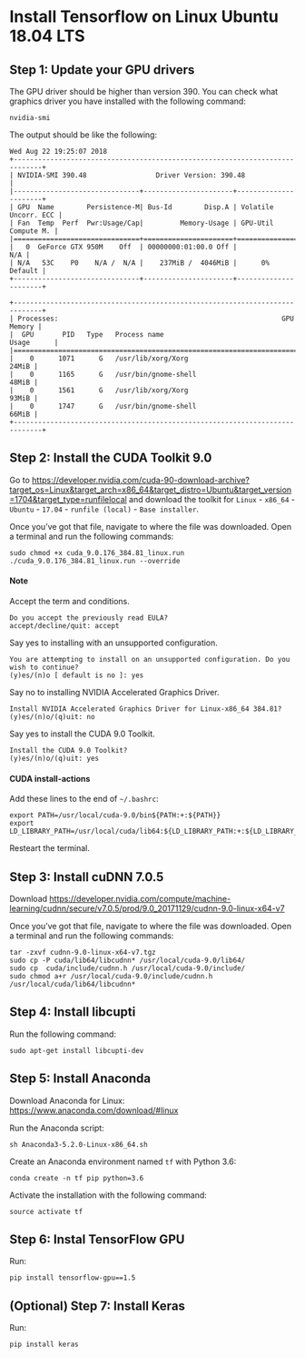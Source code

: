 # Install Tensorflow on Linux Ubuntu 18.04 LTS

## Step 1: Update your GPU drivers

The GPU driver should be higher than version 390. You can check what graphics driver you have installed with the following command:

```
nvidia-smi
```

The output should be like the following:

```
Wed Aug 22 19:25:07 2018 
+-----------------------------------------------------------------------------+
| NVIDIA-SMI 390.48                 Driver Version: 390.48                    |
|-------------------------------+----------------------+----------------------+
| GPU  Name        Persistence-M| Bus-Id        Disp.A | Volatile Uncorr. ECC |
| Fan  Temp  Perf  Pwr:Usage/Cap|         Memory-Usage | GPU-Util  Compute M. |
|===============================+======================+======================|
|   0  GeForce GTX 950M    Off  | 00000000:01:00.0 Off |                  N/A |
| N/A   53C    P0    N/A /  N/A |    237MiB /  4046MiB |      0%      Default |
+-------------------------------+----------------------+----------------------+
                                                                               
+-----------------------------------------------------------------------------+
| Processes:                                                       GPU Memory |
|  GPU       PID   Type   Process name                             Usage      |
|=============================================================================|
|    0      1071      G   /usr/lib/xorg/Xorg                            24MiB |
|    0      1165      G   /usr/bin/gnome-shell                          48MiB |
|    0      1561      G   /usr/lib/xorg/Xorg                            93MiB |
|    0      1747      G   /usr/bin/gnome-shell                          66MiB |
+-----------------------------------------------------------------------------+
```

## Step 2: Install the CUDA Toolkit 9.0


Go to https://developer.nvidia.com/cuda-90-download-archive?target_os=Linux&target_arch=x86_64&target_distro=Ubuntu&target_version=1704&target_type=runfilelocal and download the toolkit for `Linux` - `x86_64` - `Ubuntu` - `17.04` - `runfile (local)` - `Base installer`.

Once you’ve got that file, navigate to where the file was downloaded. Open a terminal and run the following commands:


```
sudo chmod +x cuda_9.0.176_384.81_linux.run
./cuda_9.0.176_384.81_linux.run --override
```

#### Note
Accept the term and conditions.
```
Do you accept the previously read EULA?
accept/decline/quit: accept
```

Say yes to installing with an unsupported configuration.
```
You are attempting to install on an unsupported configuration. Do you wish to continue?
(y)es/(n)o [ default is no ]: yes
```

Say no to installing NVIDIA Accelerated Graphics Driver.
```
Install NVIDIA Accelerated Graphics Driver for Linux-x86_64 384.81?
(y)es/(n)o/(q)uit: no
```

Say yes to install the CUDA 9.0 Toolkit.
```
Install the CUDA 9.0 Toolkit?
(y)es/(n)o/(q)uit: yes
```

#### CUDA install-actions

Add these lines to the end of `~/.bashrc`:
```
export PATH=/usr/local/cuda-9.0/bin${PATH:+:${PATH}}
export LD_LIBRARY_PATH=/usr/local/cuda/lib64:${LD_LIBRARY_PATH:+:${LD_LIBRARY_PATH}}
```
Resteart the terminal.

## Step 3: Install cuDNN 7.0.5

Download https://developer.nvidia.com/compute/machine-learning/cudnn/secure/v7.0.5/prod/9.0_20171129/cudnn-9.0-linux-x64-v7

Once you’ve got that file, navigate to where the file was downloaded. Open a terminal and run the following commands:

```
tar -zxvf cudnn-9.0-linux-x64-v7.tgz
sudo cp -P cuda/lib64/libcudnn* /usr/local/cuda-9.0/lib64/
sudo cp  cuda/include/cudnn.h /usr/local/cuda-9.0/include/
sudo chmod a+r /usr/local/cuda-9.0/include/cudnn.h /usr/local/cuda/lib64/libcudnn*
```

## Step 4: Install libcupti

Run the following command:
```
sudo apt-get install libcupti-dev
```

## Step 5: Install Anaconda

Download Anaconda for Linux: https://www.anaconda.com/download/#linux

Run the Anaconda script:
```
sh Anaconda3-5.2.0-Linux-x86_64.sh
```
Create an Anaconda environment named `tf` with Python 3.6:
```
conda create -n tf pip python=3.6
```

Activate the installation with the following command:
```
source activate tf
```

## Step 6: Instal TensorFlow GPU

Run:
```
pip install tensorflow-gpu==1.5
```

## (Optional) Step 7: Install Keras

Run:
```
pip install keras
```
